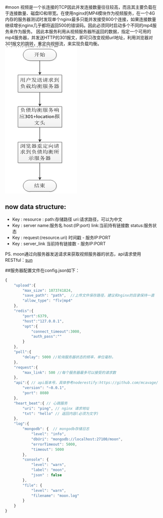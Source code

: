 ﻿#moon
视频是一个长连接的TCP因此并发连接数量往往较高，而且其主要负载在于连接数量、磁盘IO和带宽。在使用nginx的MP4模块作为视频服务，在一个4G内存的服务器测试时发现单个nginx最多只能并发接受800个连接，如果连接数量继续增长nginx几乎都将返回500的错误码。因此必须同时启动多个不同的mp4服务来作为服务。
 因此本服务利用从视频服务器所返回的数据，指定一个可用的mp4服务器，并发送HTTP的301报文，即可只改变视频url地址，利用浏览器对301报文的跳转，重定向视频流，来实现负载均衡。<br>
![](https://github.com/LiSheep/moon/blob/master/doc/img1.jpg)  

now data structure:
---
- Key : resource <hash>: path:存储路径 uri:请求路径，可以为中文
- Key : server <hash> name:服务名 host:(IP:port) link:当前持有链接数 status:服务状态
- Key : request:(resource.uri) <zset>  时间戳 - 服务IP:PORT
- Key : server_link <zset> 当前持有链接数 - 服务IP:PORT


PS. moon通过向服务器发送请求来获取视频服务器的状态，api请求使用RESTful：[sun](https://github.com/LiSheep/sun)


##服务器配置文件在config.json如下：
``` javascript
{
	"upload":{
		"max_size": 1073741824,
		"save_path": "path",  //上传文件保存路径，建议和nginx的目录保持一直
		"allow_type": "flv|mp4"
	},
	"redis":{
		"port":6379,
		"host":"127.0.0.1",
		"opt":{
			"connect_timeout":3000,
			"auth_pass":""
		}
	},
	"poll":{
		"delay": 5000 //轮询服务器状态的频率，单位毫秒。
	},
	"request":{
		"max_link": 500 //每个服务器最多可以接受的请求数
	},
	"api":{ // api版本号，具体参考noderestify:https://github.com/mcavage/node-restify
		"version": "~0.0.1",
		"port": 8080
	},
	"heart_beat":{ // 心跳服务
		"uri": "ping", // nginx 请求地址
		"txt": "hello" // 返回内容(必须为文字)
	},
	"log":{
		"mongodb": {  // mongodb存储日志
            "level": "info",
            "dbUri": "mongodb://localhost:27100/moon",
            "errorTimeout": 5000,
            "timeout": 5000
        },
        "console": {
            "level": "warn",
            "label": "moon",
            "json" : false
        },
        "file": {
            "level": "warn",
            "filename": "moon.log"
        }
	}
}
``` 

